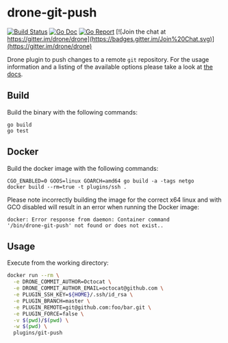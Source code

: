 # drone-git-push

[![Build Status](http://beta.drone.io/api/badges/drone-plugins/drone-git-push/status.svg)](http://beta.drone.io/drone-plugins/drone-git-push)
[![Go Doc](https://godoc.org/github.com/drone-plugins/drone-git-push?status.svg)](http://godoc.org/github.com/drone-plugins/drone-git-push)
[![Go Report](https://goreportcard.com/badge/github.com/drone-plugins/drone-git-push)](https://goreportcard.com/report/github.com/drone-plugins/drone-git-push)
[![Join the chat at https://gitter.im/drone/drone](https://badges.gitter.im/Join%20Chat.svg)](https://gitter.im/drone/drone)

Drone plugin to push changes to a remote `git` repository. For the usage
information and a listing of the available options please take a look at
[the docs](DOCS.md).

## Build

Build the binary with the following commands:

```
go build
go test
```

## Docker

Build the docker image with the following commands:

```
CGO_ENABLED=0 GOOS=linux GOARCH=amd64 go build -a -tags netgo
docker build --rm=true -t plugins/ssh .
```

Please note incorrectly building the image for the correct x64 linux and with
GCO disabled will result in an error when running the Docker image:

```
docker: Error response from daemon: Container command
'/bin/drone-git-push' not found or does not exist..
```

## Usage

Execute from the working directory:

```sh
docker run --rm \
  -e DRONE_COMMIT_AUTHOR=Octocat \
  -e DRONE_COMMIT_AUTHOR_EMAIL=octocat@github.com \
  -e PLUGIN_SSH_KEY=${HOME}/.ssh/id_rsa \
  -e PLUGIN_BRANCH=master \
  -e PLUGIN_REMOTE=git@github.com:foo/bar.git \
  -e PLUGIN_FORCE=false \
  -v $(pwd)/$(pwd) \
  -w $(pwd) \
  plugins/git-push
```

